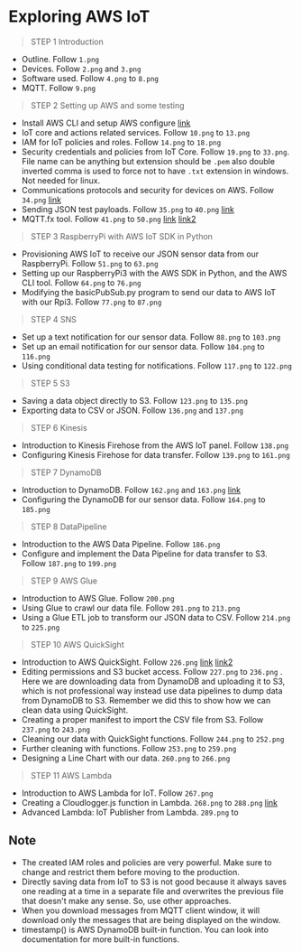 # Exploring AWS IoT

>STEP 1
>Introduction

- Outline. Follow `1.png`
- Devices. Follow `2.png` and `3.png`
- Software used. Follow `4.png` to `8.png`
- MQTT. Follow `9.png`

>STEP 2
>Setting up AWS and some testing 

- Install AWS CLI and setup AWS configure [link](https://docs.aws.amazon.com/cli/latest/userguide/cli-chap-install.html)
- IoT core and actions related services. Follow `10.png` to `13.png`
- IAM for IoT policies and roles. Follow `14.png` to `18.png`
- Security credentials and policies from IoT Core. Follow `19.png` to `33.png`. 
File name can be anything but extension should be `.pem` also double inverted comma 
is used to force not to have `.txt` extension in windows. Not needed for linux. 
- Communications protocols and security for devices on AWS. Follow `34.png` [link](https://aws.amazon.com/about-aws/whats-new/2018/02/aws-iot-core-now-supports-mqtt-connections-with-certificate-based-client-authentication-on-port-443/)
- Sending JSON test payloads. Follow `35.png` to `40.png` [link](https://github.com/sborsay/AWS-IoT/blob/master/AWSCLI_Payload_Tester)
- MQTT.fx tool. Follow `41.png` to `50.png` [link](https://github.com/sborsay/AWS-IoT/blob/master/AWSCLI_Payload_Tester)
[link2](https://mqttfx.jensd.de/)

>STEP 3
>RaspberryPi with AWS IoT SDK in Python 

- Provisioning AWS IoT to receive our JSON sensor data from our RaspberryPi. Follow 
`51.png` to `63.png`
- Setting up our RaspberryPi3 with the AWS SDK in Python, and the AWS CLI tool. Follow
`64.png` to `76.png`
- Modifying the basicPubSub.py program to send our data to AWS IoT with our Rpi3. Follow 
`77.png` to `87.png`

>STEP 4
>SNS

- Set up a text notification for our sensor data. Follow `88.png` to `103.png`
- Set up an email notification for our sensor data. Follow `104.png` to `116.png`
- Using conditional data testing for notifications. Follow `117.png` to `122.png`  

>STEP 5
>S3

- Saving a data object directly to S3. Follow `123.png` to `135.png`
- Exporting data to CSV or JSON. Follow `136.png` and `137.png`

>STEP 6
>Kinesis

- Introduction to Kinesis Firehose from the AWS IoT panel. Follow `138.png`
- Configuring Kinesis Firehose for data transfer. Follow `139.png` to `161.png`

>STEP 7
>DynamoDB

- Introduction to DynamoDB. Follow `162.png` and `163.png` [link](https://docs.aws.amazon.com/iot/latest/developerguide/iot-ddb-rule.html)
- Configuring the DynamoDB for our sensor data. Follow `164.png` to `185.png`

>STEP 8
>DataPipeline

- Introduction to the AWS Data Pipeline. Follow `186.png` 
- Configure and implement the Data Pipeline for data transfer to S3. 
Follow `187.png` to `199.png`

>STEP 9
>AWS Glue 

- Introduction to AWS Glue. Follow `200.png` 
- Using Glue to crawl our data file. Follow `201.png` to `213.png`
- Using a Glue ETL job to transform our JSON data to CSV. Follow `214.png`
to `225.png`

>STEP 10
>AWS QuickSight

- Introduction to AWS QuickSight. Follow `226.png` [link](https://docs.aws.amazon.com/quicksight/latest/user/getting-started-create-analysis-s3.html)
[link2](https://www.diffchecker.com/diff)
- Editing permissions and S3 bucket access. Follow `227.png` to `236.png`
. Here we are downloading data from DynamoDB and uploading it to S3, which is not 
professional way instead use data pipelines to dump data from DynamoDB to S3. Remember 
we did this to show how we can clean data using QuickSight.  
- Creating a proper manifest to import the CSV file from S3. Follow `237.png` to `243.png`
- Cleaning our data with QuickSight functions. Follow `244.png` to `252.png`
- Further cleaning with functions. Follow `253.png` to `259.png`
- Designing a Line Chart with our data. `260.png` to `266.png`

>STEP 11
>AWS Lambda

- Introduction to AWS Lambda for IoT. Follow `267.png`
- Creating a Cloudlogger.js function in Lambda. `268.png` to `288.png` [link](https://github.com/sborsay/AWS-IoT/blob/master/IoTData_Pub_lambda.js)
- Advanced Lambda: IoT Publisher from Lambda. `289.png` to 

## Note

- The created IAM roles and policies are very powerful. Make sure to 
change and restrict them before moving to the production. 
- Directly saving data from IoT to S3 is not good because it always saves 
one reading at a time in a separate file and overwrites the previous file that doesn't 
make any sense. So, use other approaches. 
- When you download messages from MQTT client window, it will download only the 
messages that are being displayed on the window. 
- timestamp() is AWS DynamoDB built-in function. You can look into documentation
for more built-in functions. 

